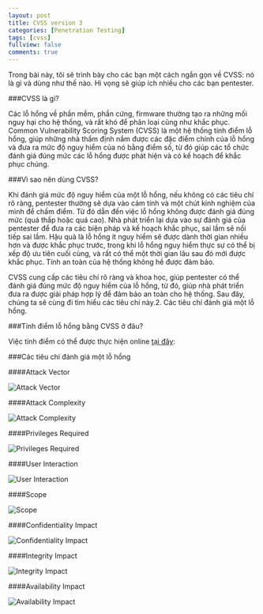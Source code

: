 ```yaml
---
layout: post
title: CVSS version 3
categories: [Penetration Testing]
tags: [cvss]
fullview: false
comments: true
---
```


Trong bài này, tôi sẽ trình bày cho các bạn một cách ngắn gọn về CVSS: nó là gì và dùng như thế nào. Hi vọng sẽ giúp ích nhiều cho các bạn pentester.

###CVSS là gì?

Các lỗ hổng về phần mềm, phần cứng, firmware thường tạo ra những mối nguy hại cho hệ thống, và rất khó để phân loại cũng như khắc phục. Common Vulnerability Scoring System (CVSS) là một hệ thống tính điểm lỗ hổng, giúp những nhà thẩm định nắm được các đặc điểm chính của lỗ hổng và đưa ra mức độ nguy hiểm của nó bằng điểm số, từ đó giúp các tổ chức đánh giá đúng mức các lỗ hổng được phát hiện và có kế hoạch để khắc phục chúng.

###Vì sao nên dùng CVSS?

Khi đánh giá mức độ nguy hiểm của một lỗ hổng, nếu không có các tiêu chí rõ ràng, pentester thường sẽ dựa vào cảm tính và một chút kinh nghiệm của mình để chấm điểm. Từ đó dẫn đến việc lỗ hổng không được đánh giá đúng mức (quá thấp hoặc quá cao). Nhà phát triển lại dựa vào sự đánh giá của pentester để đưa ra các biện pháp và kế hoạch khắc phục, sai lầm sẽ nối tiếp sai lầm. Hậu quả là lỗ hổng ít nguy hiểm sẽ được dành thời gian nhiều hơn và được khắc phục trước, trong khi lỗ hổng nguy hiểm thực sự có thể bị xếp độ ưu tiên cuối cùng, và rất có thể một thời gian lâu sau đó mới được khắc phục. Tính an toàn của hệ thống không hề được đảm bảo.

CVSS cung cấp các tiêu chí rõ ràng và khoa học, giúp pentester có thể đánh giá đúng mức độ nguy hiểm của lỗ hổng, từ đó, giúp nhà phát triển đưa ra được giải pháp hợp lý để đảm bảo an toàn cho hệ thống. Sau đây, chúng ta sẽ cùng đi tìm hiểu các tiêu chí này.2. Các tiêu chí đánh giá một lỗ hổng.

###Tính điểm lỗ hổng bằng CVSS ở đâu?

Việc tính điểm có thể được thực hiện online [tại đây](https://www.first.org/cvss/calculator/3.0):

###Các tiêu chí đánh giá một lỗ hổng

####Attack Vector


![Attack Vector](https://doc-0k-0s-docs.googleusercontent.com/docs/securesc/ha0ro937gcuc7l7deffksulhg5h7mbp1/ka4ab7ndil7lfm0h3u6s4s4up8cheq26/1446105600000/16486783473945590268/*/0B9XXxtUQdmJiWTloSkpnYmYxbm8)


####Attack Complexity


![Attack Complexity](https://doc-0g-0s-docs.googleusercontent.com/docs/securesc/ha0ro937gcuc7l7deffksulhg5h7mbp1/hgruatm04trvn4hlg1pm01fnbbqdv0ro/1446105600000/16486783473945590268/*/0B9XXxtUQdmJiV2NUNlE0U0R3SWc)


####Privileges Required


![Privileges Required](https://doc-0c-0s-docs.googleusercontent.com/docs/securesc/ha0ro937gcuc7l7deffksulhg5h7mbp1/634li5n0p69s40qrd2st1a3rnn51oi0v/1446105600000/16486783473945590268/*/0B9XXxtUQdmJibzBLSXJ0dlpqUkU)


####User Interaction


![User Interaction]()


####Scope


![Scope]()


####Confidentiality Impact


![Confidentiality Impact]()


####Integrity Impact


![Integrity Impact]()


####Availability Impact


![Availability Impact]()
